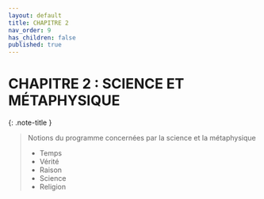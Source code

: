 ```yaml
---
layout: default
title: CHAPITRE 2
nav_order: 9
has_children: false
published: true
---
```


# CHAPITRE 2 : SCIENCE ET MÉTAPHYSIQUE

{: .note-title }
> Notions du programme concernées par la science et la métaphysique
>
>- Temps
>- Vérité
>- Raison
>- Science
>- Religion